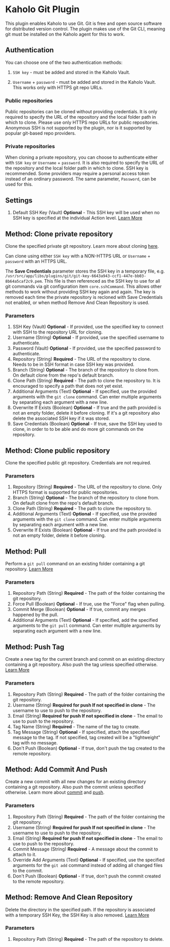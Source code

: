 # Kaholo Git Plugin
This plugin enables Kaholo to use Git. Git is free and open source software for distributed version control. The plugin makes use of the Git CLI, meaning git must be installed on the Kaholo agent for this to work.

## Authentication
You can choose one of the two authentication methods:
1. ```SSH key``` - must be added and stored in the Kaholo Vault. 

2. ```Username``` + ```password``` - must be added and stored in the Kaholo Vault. This works only with HTTPS git repo URLs.

### Public repositories
Public repositories can be cloned without providing credentials. It is only required to specify the URL of the repository and the local folder path in which to clone. Please use only HTTPS repo URLs for public repositories. Anonymous SSH is not supported by the plugin, nor is it supported by popular git-based repo providers.

### Private repositories
When cloning a private repository, you can choose to authenticate either with ```SSH key``` or ```Username``` + ```password```. It is also required to specify the URL of the  repository and the local folder path in which to clone. SSH key is recommended. Some providers may require a personal access token instead of an ordinary password. The same parameter, `Password`, can be used for this.

## Settings
1. Default SSH Key (Vault) **Optional** - This SSH key will be used when no SSH key is specified at the individual Action level. [Learn More](https://docs.github.com/en/authentication/connecting-to-github-with-ssh/generating-a-new-ssh-key-and-adding-it-to-the-ssh-agent)

## Method: Clone private repository
Clone the specified private git repository. Learn more about cloning [here](https://git-scm.com/docs/git-clone).

Can clone using either ```SSH key``` with a NON-HTTPS URL or ```Username``` + ```password``` with an HTTPS URL.

The **Save Credentials** parameter stores the SSH key in a temporary file, e.g. `/usr/src/app/libs/plugins/git/git-key-6643a943-ccf1-447e-bb03-8b64a5caf2c9.pem`. This file is then referenced as the SSH key to use for all git commands via git configuration item `core.sshCommand`. This allows other methods to work without providing SSH key again and again. The key is removed each time the private repository is recloned with Save Credentials not enabled, or when method Remove And Clean Repository is used.

### Parameters
1. SSH Key (Vault) **Optional** - If provided, use the specified key to connect with SSH to the repository URL for cloning.
2. Username (String) **Optional** - If provided, use the specified username to authenticate.
3. Password (Vault) **Optional** - If provided, use the specified password to authenticate.
4. Repository (String) **Required** - The URL of the repository to clone. Needs to be in SSH format in case SSH key was provided.
5. Branch (String) **Optional** - The branch of the repository to clone from. On default clone from the repo's default branch.
6. Clone Path (String) **Required** - The path to clone the repository to. It is encouraged to specify a path that does not yet exist.
7. Additional Arguments (Text) **Optional** - If specified, use the provided arguments with the ```git clone``` command.  Can enter multiple arguments by separating each argument with a new line.
8. Overwrite If Exists (Boolean) **Optional** - If true and the path provided is not an empty folder, delete it before cloning. If it's a git repository also delete the associated SSH key if it was stored.
9. Save Credentials (Boolean) **Optional** - If true, save the SSH key used to clone, in order to to be able and do more git commands on the repository. 

## Method: Clone public repository
Clone the specified public git repository. Credentials are not required.

### Parameters
1. Repository (String) **Required** - The URL of the repository to clone. Only HTTPS format is supported for public repositories.
2. Branch (String) **Optional** - The branch of the repository to clone from. On default clone from the repo's default branch.
3. Clone Path (String) **Required** - The path to clone the repository to. 
4. Additional Arguments (Text) **Optional** - If specified, use the provided arguments with the ```git clone``` command.  Can enter multiple arguments by separating each argument with a new line.
5. Overwrite If Exists (Boolean) **Optional** - If true and the path provided is not an empty folder, delete it before cloning.

## Method: Pull
Perform a ```git pull``` command on an existing folder containing a git repository. [Learn More](https://git-scm.com/docs/git-pull)

### Parameters
1. Repository Path (String) **Required** - The path of the folder containing the git repository.
2. Force Pull (Boolean) **Optional** - If true, use the "Force" flag when pulling.
3. Commit Merge (Boolean) **Optional** - If true, commit any merges happened by the pull.
4. Additional Arguments (Text) **Optional** - If specified, add the specified arguments to the ```git pull``` command. Can enter multiple arguments by separating each argument with a new line.

## Method: Push Tag
Create a new tag for the current branch and commit on an existing directory containing a git repository. Also push the tag unless specified otherwise. [Learn More](https://git-scm.com/book/en/v2/Git-Basics-Tagging)

### Parameters
1. Repository Path (String) **Required** - The path of the folder containing the git repository.
2. Username (String) **Required for push If not specified in clone** - The username to use to push to the repository.
3. Email (String) **Required for push If not specified in clone** - The email to use to push to the repository.
4. Tag Name (String) **Required** - The name of the tag to create.
5. Tag Message (String) **Optional** - If specified, attach the specified message to the tag. If not specified, tag created will be a "lightweight" tag with no message.
6. Don't Push (Boolean) **Optional** - If true, don't push the tag created to the remote repository.

## Method: Add Commit And Push
Create a new commit with all new changes for an existing directory containing a git repository. Also push the commit unless specified otherwise. Learn more about [commit](https://git-scm.com/docs/git-commit) and [push](https://git-scm.com/docs/git-push).

### Parameters
1. Repository Path (String) **Required** - The path of the folder containing the git repository.
2. Username (String) **Required for push If not specified in clone** - The username to use to push to the repository.
3. Email (String) **Required for push If not specified in clone** - The email to use to push to the repository.
4. Commit Message (String) **Required** - A message about the commit to attach to it.
5. Override Add Arguments (Text) **Optional** - If specified, use the specified arguments for the ```git add``` command instead of adding all changed files to the commit.
6. Don't Push (Boolean) **Optional** - If true, don't push the commit created to the remote repository.

## Method: Remove And Clean Repository
Delete the directory in the specified path. If the repository is associated with a temporary SSH Key, the SSH Key is also removed. [Learn More](https://git-scm.com/docs/git-clean)

### Parameters
1. Repository Path (String) **Required** - The path of the repository to delete.
